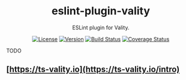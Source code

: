 <h1 align="center">eslint-plugin-vality</h1>
<div align="center">

ESLint plugin for Vality.

[![License](https://img.shields.io/npm/l/eslint-plugin-vality)](https://github.com/jeengbe/eslint-plugin-vality/blob/master/LICENSE.md)
[![Version](https://img.shields.io/npm/v/eslint-plugin-vality)](https://www.npmjs.com/package/eslint-plugin-vality)
[![Build Status](https://img.shields.io/github/workflow/status/jeengbe/eslint-plugin-vality/Publish)](https://github.com/jeengbe/eslint-plugin-vality)
[![Coverage Status](https://img.shields.io/codecov/c/github/jeengbe/vality/master?flag=eslint-plugin-vality&token=L0QZW59UTU)](https://app.codecov.io/gh/jeengbe/vality/tree/master/packages/eslint-plugin-vality)

</div>

TODO

## [https://ts-vality.io](https://ts-vality.io/intro)
